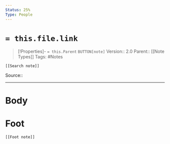 ```yaml
---
Status: 25%
Type: People
---
```

# `= this.file.link`
>[!Properties]- `= this.Parent` `BUTTON[note]` 
>Version:: 2.0
>Parent:: [[Note Types]]
>Tags: #Notes
```meta-bind-embed
[[Search note]]
```
Source::
***
# Body









# Foot
```meta-bind-embed
[[Foot note]]
``` 